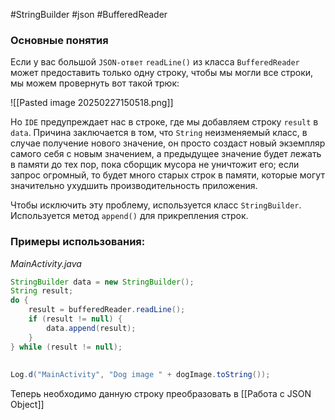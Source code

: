 #StringBuilder #json #BufferedReader 
### Основные понятия

Если у вас большой `JSON-ответ` `readLine()` из класса `BufferedReader` может предоставить только одну строку, чтобы мы могли все строки, мы можем провернуть вот такой трюк:

![[Pasted image 20250227150518.png]]

Но `IDE` предупреждает нас в строке, где мы добавляем строку `result` в `data`. Причина заключается в том, что `String` неизменяемый класс, в случае получение нового значение, он просто создаст новый экземпляр самого себя с новым значением, а предыдущее значение будет лежать в памяти до тех пор, пока сборщик мусора не уничтожит его; если запрос огромный, то будет много старых строк в памяти, которые могут значительно ухудшить производительность приложения.

Чтобы исключить эту проблему, используется класс `StringBuilder`. Используется метод `append()` для прикрепления строк.
### Примеры использования:

*MainActivity.java*
```java
StringBuilder data = new StringBuilder();  
String result;  
do {  
    result = bufferedReader.readLine();  
    if (result != null) {  
        data.append(result);  
    }  
} while (result != null);  
  
  
Log.d("MainActivity", "Dog image " + dogImage.toString());
```

Теперь необходимо данную строку преобразовать в [[Работа с JSON Object]]
